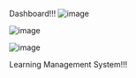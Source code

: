 Dashboard!!!
![image](https://github.com/user-attachments/assets/dd1b7acc-93bc-4137-a09f-50ec8e4fc063)

![image](https://github.com/user-attachments/assets/6a2fa82a-9e59-4632-b4a4-be3f6dfa8edd)

![image](https://github.com/user-attachments/assets/cbae08a1-6501-409f-aba7-55bddcae6851)


Learning Management System!!!
